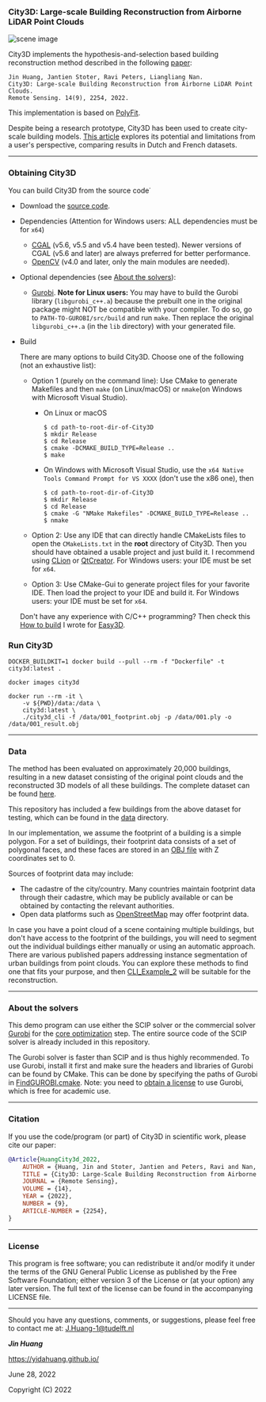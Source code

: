 ### City3D: Large-scale Building Reconstruction from Airborne LiDAR Point Clouds

![scene image](./images/scene.png)

City3D implements the hypothesis-and-selection based building reconstruction method described in the following [paper](https://www.mdpi.com/2072-4292/14/9/2254):

```
Jin Huang, Jantien Stoter, Ravi Peters, Liangliang Nan.
City3D: Large-scale Building Reconstruction from Airborne LiDAR Point Clouds.
Remote Sensing. 14(9), 2254, 2022.
```

This implementation is based on [PolyFit](https://github.com/LiangliangNan/PolyFit).

Despite being a research prototype, City3D has been used to create city-scale building models. [This article](https://research.geodan.nl/the-possibilities-and-limitations-of-city3d-as-large-scale-3d-building-reconstruction-model/) explores its potential and limitations from a user's perspective, comparing results in Dutch and French datasets.

---

### Obtaining City3D

You can build City3D from the source code˙

- Download the [source code](https://github.com/tudelft3d/City3D).
- Dependencies (Attention for Windows users: ALL dependencies must be for `x64`)

  - [CGAL](http://www.cgal.org/index.html) (v5.6, v5.5 and v5.4 have been tested). Newer versions of CGAL (v5.6 and later) are always preferred for better performance.
  - [OpenCV](https://opencv.org/releases/) (v4.0 and later, only the main modules are needed).

- Optional dependencies (see [About the solvers](#about-the-solvers)):

  - [Gurobi](https://www.gurobi.com/). **Note for Linux users:** You may have to build the Gurobi library (`libgurobi_c++.a`)
    because the prebuilt one in the original package might NOT be compatible with your compiler. To do so, go to `PATH-TO-GUROBI/src/build`
    and run `make`. Then replace the original `libgurobi_c++.a` (in the `lib` directory) with your generated file.

- Build

  There are many options to build City3D. Choose one of the following (not an exhaustive list):

  - Option 1 (purely on the command line): Use CMake to generate Makefiles and then `make` (on Linux/macOS) or `nmake`(on Windows with Microsoft
    Visual Studio).

    - On Linux or macOS
      ```
      $ cd path-to-root-dir-of-City3D
      $ mkdir Release
      $ cd Release
      $ cmake -DCMAKE_BUILD_TYPE=Release ..
      $ make
      ```
    - On Windows with Microsoft Visual Studio, use the `x64 Native Tools Command Prompt for VS XXXX` (don't use the x86 one), then
      ```
      $ cd path-to-root-dir-of-City3D
      $ mkdir Release
      $ cd Release
      $ cmake -G "NMake Makefiles" -DCMAKE_BUILD_TYPE=Release ..
      $ nmake
      ```

  - Option 2: Use any IDE that can directly handle CMakeLists files to open the `CMakeLists.txt` in the **root** directory of
    City3D. Then you should have obtained a usable project and just build it. I recommend using
    [CLion](https://www.jetbrains.com/clion/) or [QtCreator](https://www.qt.io/product).
    For Windows users: your IDE must be set for `x64`.

  - Option 3: Use CMake-Gui to generate project files for your favorite IDE. Then load the project to your IDE and build it.
    For Windows users: your IDE must be set for `x64`.

  Don't have any experience with C/C++ programming? Then check this <a href="https://github.com/LiangliangNan/Easy3D/blob/main/HowToBuild.md">How to build</a> I wrote for [Easy3D](https://github.com/LiangliangNan/Easy3D).

### Run City3D

```shell
DOCKER_BUILDKIT=1 docker build --pull --rm -f "Dockerfile" -t city3d:latest .

docker images city3d

docker run --rm -it \
    -v ${PWD}/data:/data \
    city3d:latest \
    ./city3d_cli -f /data/001_footprint.obj -p /data/001.ply -o /data/001_result.obj
```

---

### Data

The method has been evaluated on approximately 20,000 buildings, resulting in a new dataset consisting of the original point clouds
and the reconstructed 3D models of all these buildings. The complete dataset can be found [here](https://github.com/yidahuang/City3D_dataset).

This repository has included a few buildings from the above dataset for testing, which can be found in the [data](https://github.com/tudelft3d/City3D/tree/main/data) directory.

In our implementation, we assume the footprint of a building is a simple polygon. For a set of buildings, their footprint data consists of
a set of polygonal faces, and these faces are stored in an [OBJ file](https://en.wikipedia.org/wiki/Wavefront_.obj_file) with Z coordinates set to 0.

Sources of footprint data may include:

- The cadastre of the city/country. Many countries maintain footprint data through their cadastre, which may be publicly available or can be obtained
  by contacting the relevant authorities.
- Open data platforms such as [OpenStreetMap](https://tudelft3d.github.io/3dfier/building_footprints_from_openstreetmap.html) may offer footprint data.

In case you have a point cloud of a scene containing multiple buildings, but don't have access to the footprint of the buildings, you will need to
segment out the individual buildings either manually or using an automatic approach. There are various published papers addressing instance segmentation
of urban buildings from point clouds. You can explore these methods to find one that fits your purpose, and then [CLI_Example_2](https://github.com/tudelft3d/City3D/tree/main/code/CLI_Example_2)
will be suitable for the reconstruction.

---

### About the solvers

This demo program can use either the SCIP solver or the commercial solver [Gurobi](https://www.gurobi.com/) for the [core optimization](https://github.com/tudelft3d/City3D/blob/main/code/method/face_selection_optimization.cpp) step.
The entire source code of the SCIP solver is already included in this repository.

The Gurobi solver is faster than SCIP and is thus highly recommended. To use Gurobi, install it first and make sure
the headers and libraries of Gurobi can be found by CMake. This can be done by specifying the paths of Gurobi in [FindGUROBI.cmake](./code/cmake/FindGUROBI.cmake).
Note: you need to [obtain a license](https://www.gurobi.com/downloads/end-user-license-agreement-academic/) to use Gurobi, which is free for academic use.

---

### Citation

If you use the code/program (or part) of City3D in scientific work, please cite our paper:

```bibtex
@Article{HuangCity3d_2022,
    AUTHOR = {Huang, Jin and Stoter, Jantien and Peters, Ravi and Nan, Liangliang},
    TITLE = {City3D: Large-Scale Building Reconstruction from Airborne LiDAR Point Clouds},
    JOURNAL = {Remote Sensing},
    VOLUME = {14},
    YEAR = {2022},
    NUMBER = {9},
    ARTICLE-NUMBER = {2254},
}
```

---

### License

This program is free software; you can redistribute it and/or modify it under the terms of the GNU General Public License as published by the Free Software Foundation; either version 3 of the License or (at your option) any later version. The full text of the license can be found in the accompanying LICENSE file.

---

Should you have any questions, comments, or suggestions, please feel free to contact me at:
J.Huang-1@tudelft.nl

**_Jin Huang_**

https://yidahuang.github.io/

June 28, 2022

Copyright (C) 2022
